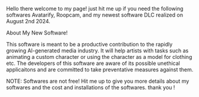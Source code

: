 Hello there welcome to my page!
just hit me up if you need the following softwares
Avatarify, Roopcam, and my newest software DLC realized on August 2nd 2024.

About My New Software!

This software is meant to be a productive contribution to the rapidly growing AI-generated media industry. 
It will help artists with tasks such as animating a custom character or using the character as a model for clothing etc. The developers of this software are aware of its possible unethical applicaitons and are committed to take preventative measures against them.

NOTE: Softwares are not free! 
Hit me up to give you more details about my softwares and the cost and installations of the softwares.
thank you !
